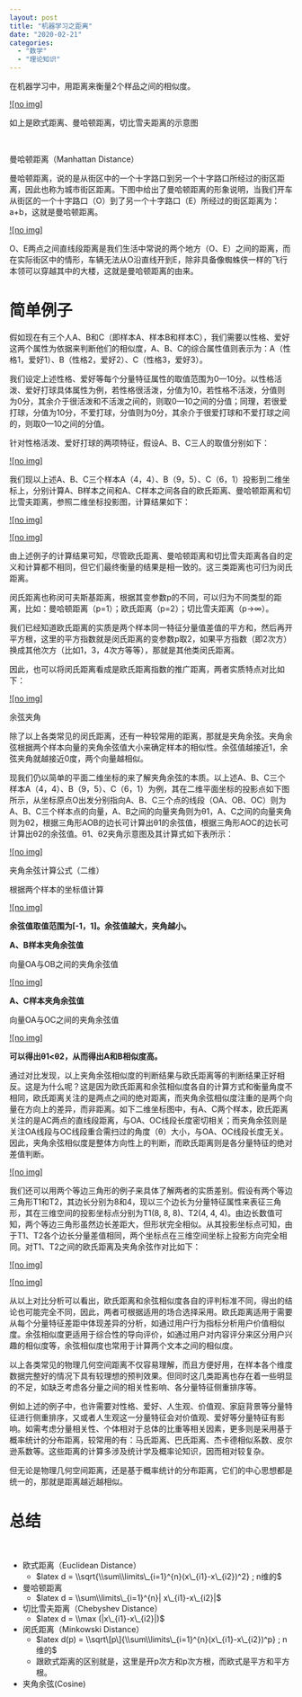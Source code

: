 ```yaml
---
layout: post
title: "机器学习之距离"
date: "2020-02-21"
categories: 
  - "数学"
  - "理论知识"
---
```


在机器学习中，用距离来衡量2个样品之间的相似度。

[![no img]](http://127.0.0.1/?attachment_id=3052)

如上是欧式距离、曼哈顿距离，切比雪夫距离的示意图

 

曼哈顿距离（Manhattan Distance）

曼哈顿距离，说的是从街区中的一个十字路口到另一个十字路口所经过的街区距离，因此也称为城市街区距离。下图中给出了曼哈顿距离的形象说明，当我们开车从街区的一个十字路口（O）到了另一个十字路口（E）所经过的街区距离为：a+b，这就是曼哈顿距离。

[![no img]](http://127.0.0.1/?attachment_id=3051)

O、E两点之间直线段距离是我们生活中常说的两个地方（O、E）之间的距离，而在实际街区中的情形，车辆无法从O沿直线开到E，除非具备像蜘蛛侠一样的飞行本领可以穿越其中的大楼，这就是曼哈顿距离的由来。

# 简单例子

假如现在有三个人A、B和C（即样本A、样本B和样本C），我们需要以性格、爱好这两个属性为依据来判断他们的相似度，A、B、C的综合属性值则表示为：A（性格1，爱好1）、B（性格2，爱好2）、C（性格3，爱好3）。

我们设定上述性格、爱好等每个分量特征属性的取值范围为0—10分。以性格活泼、爱好打球具体属性为例，若性格很活泼，分值为10，若性格不活泼，分值则为0分，其余介于很活泼和不活泼之间的，则取0—10之间的分值；同理，若很爱打球，分值为10分，不爱打球，分值则为0分，其余介于很爱打球和不爱打球之间的，则取0—10之间的分值。

针对性格活泼、爱好打球的两项特征，假设A、B、C三人的取值分别如下：

[![no img]](http://127.0.0.1/?attachment_id=3056)

我们现以上述A、B、C三个样本A（4，4）、B（9，5）、C（6，1）投影到二维坐标上，分别计算A、B样本之间和A、C样本之间各自的欧氏距离、曼哈顿距离和切比雪夫距离，参照二维坐标投影图，计算结果如下：

[![no img]](http://127.0.0.1/?attachment_id=3057)

[![no img]](http://127.0.0.1/?attachment_id=3058)

由上述例子的计算结果可知，尽管欧氏距离、曼哈顿距离和切比雪夫距离各自的定义和计算都不相同，但它们最终衡量的结果是相一致的。这三类距离也可归为闵氏距离。

闵氏距离也称闵可夫斯基距离，根据其变参数p的不同，可以归为不同类型的距离，比如：曼哈顿距离（p=1）；欧氏距离（p=2）；切比雪夫距离（p→∞）。

我们已经知道欧氏距离的实质是两个样本同一特征分量值差值的平方和，然后再开平方根，这里的平方指数就是闵氏距离的变参数p取2，如果平方指数（即2次方）换成其他次方（比如1，3，4次方等等），那就是其他类闵氏距离。

因此，也可以将闵氏距离看成是欧氏距离指数的推广距离，两者实质特点对比如下：

[![no img]](http://127.0.0.1/?attachment_id=3059)

余弦夹角

除了以上各类常见的闵氏距离，还有一种较常用的距离，那就是夹角余弦。夹角余弦根据两个样本向量的夹角余弦值大小来确定样本的相似性。余弦值越接近1，余弦夹角就越接近0度，两个向量越相似。

现我们仍以简单的平面二维坐标的来了解夹角余弦的本质。以上述A、B、C三个样本A（4，4）、B（9，5）、C（6，1）为例，其在二维平面坐标的投影点如下图所示，从坐标原点O出发分别指向A、B、C三个点的线段（OA、OB、OC）则为A、B、C三个样本点的向量，A、B之间的向量夹角则为θ1，A、C之间的向量夹角则为θ2，根据三角形AOB的边长可计算出θ1的余弦值，根据三角形AOC的边长可计算出θ2的余弦值。θ1、θ2夹角示意图及其计算式如下表所示：

[![no img]](http://127.0.0.1/?attachment_id=3061)

夹角余弦计算公式（二维）

根据两个样本的坐标值计算

[![no img]](http://127.0.0.1/?attachment_id=3062)

**余弦值取值范围为\[-1，1\]。余弦值越大，夹角越小。**

**A、B样本夹角余弦值**

向量OA与OB之间的夹角余弦值

[![no img]](http://127.0.0.1/?attachment_id=3063)

**A、C样本夹角余弦值**

向量OA与OC之间的夹角余弦值

[![no img]](http://127.0.0.1/?attachment_id=3064)

**可以得出θ1<θ2，从而得出A和B相似度高。**

通过对比发现，以上夹角余弦相似度的判断结果与欧氏距离等的判断结果正好相反。这是为什么呢？这是因为欧氏距离和余弦相似度各自的计算方式和衡量角度不相同，欧氏距离关注的是两点之间的绝对距离，而夹角余弦相似度注重的是两个向量在方向上的差异，而非距离。如下二维坐标图中，有A、C两个样本，欧氏距离关注的是AC两点的直线段距离，与OA、OC线段长度密切相关；而夹角余弦则是关注OA线段与OC线段重合需扫过的角度（θ）大小，与OA、OC线段长度无关。因此，夹角余弦相似度是整体方向性上的判断，而欧氏距离则是各分量特征的绝对差值判断。

[![no img]](http://127.0.0.1/?attachment_id=3065)

我们还可以用两个等边三角形的例子来具体了解两者的实质差别。假设有两个等边三角形T1和T2，其边长分别为8和4，现以三个边长为分量特征属性来表征三角形，其在三维空间的投影坐标点分别为T1(8, 8, 8)、T2(4, 4, 4)。由边长数值可知，两个等边三角形虽然边长差距大，但形状完全相似。从其投影坐标点可知，由于T1、T2各个边长分量差值相同，两个坐标点在三维空间坐标上投影方向完全相同。对T1、T2之间的欧氏距离及夹角余弦作对比如下：

[![no img]](http://127.0.0.1/?attachment_id=3066)

[![no img]](http://127.0.0.1/?attachment_id=3067)

从以上对比分析可以看出，欧氏距离和余弦相似度各自的评判标准不同，得出的结论也可能完全不同，因此，两者可根据适用的场合选择采用。欧氏距离适用于需要从每个分量特征差距中体现差异的分析，如通过用户行为指标分析用户价值相似度。余弦相似度更适用于综合性的导向评价，如通过用户对内容评分来区分用户兴趣的相似度等，余弦相似度也常用于计算两个文本之间的相似度。

以上各类常见的物理几何空间距离不仅容易理解，而且方便好用，在样本各个维度数据完整好的情况下具有较理想的预判效果。但同时这几类距离也存在着一些明显的不足，如缺乏考虑各分量之间的相关性影响、各分量特征侧重排序等。

例如上述的例子中，也许需要对性格、爱好、人生观、价值观、家庭背景等分量特征进行侧重排序，又或者人生观这一分量特征会对价值观、爱好等分量特征有影响。如需考虑分量相关性、个体相对于总体的比重等相关因素，更多则是采用基于概率统计的分布距离，较常用的有：马氏距离、巴氏距离、杰卡德相似系数、皮尔逊系数等。这些距离的计算多涉及统计学及概率论知识，因而相对较复杂。

但无论是物理几何空间距离，还是基于概率统计的分布距离，它们的中心思想都是统一的，那就是距离越近越相似。

# 总结

 

- 欧式距离（Euclidean Distance）
    - $latex d = \\sqrt{\\sum\\limits\_{i=1}^{n}(x\_{i1}-x\_{i2})^2} ; n维的$
- 曼哈顿距离
    - $latex d = \\sum\\limits\_{i=1}^{n}| x\_{i1}-x\_{i2}|$
- 切比雪夫距离（Chebyshev Distance）
    - $latex d = \\max (|x\_{i1}-x\_{i2}|)$
- 闵氏距离（Minkowski Distance）
    - $latex d(p) = \\sqrt\[p\]{\\sum\\limits\_{i=1}^{n}(x\_{i1}-x\_{i2})^p} ; n维的$
    - 跟欧式距离的区别就是，这里是开p次方和p次方根，而欧式是平方和平方根。
- 夹角余弦(Cosine)
